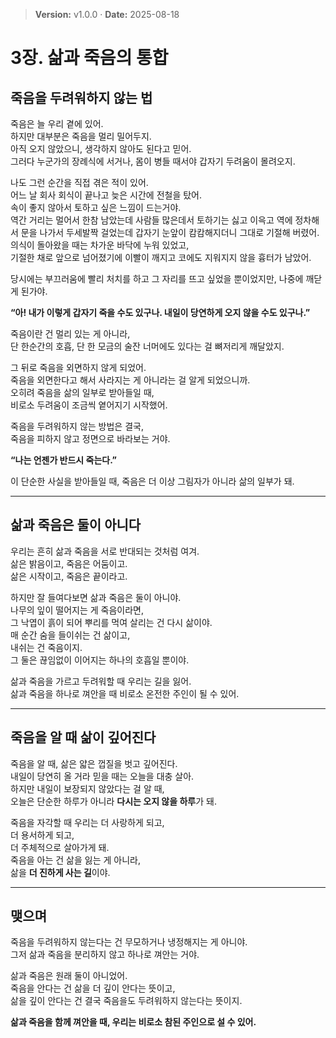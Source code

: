 > **Version:** v1.0.0 · **Date:** 2025-08-18

# 3장. 삶과 죽음의 통합

## 죽음을 두려워하지 않는 법

죽음은 늘 우리 곁에 있어.  
하지만 대부분은 죽음을 멀리 밀어두지.  
아직 오지 않았으니, 생각하지 않아도 된다고 믿어.  
그러다 누군가의 장례식에 서거나, 몸이 병들 때서야 갑자기 두려움이 몰려오지.  

나도 그런 순간을 직접 겪은 적이 있어.  
어느 날 회사 회식이 끝나고 늦은 시간에 전철을 탔어.  
속이 좋지 않아서 토하고 싶은 느낌이 드는거야.  
역간 거리는 멀어서 한참 남았는데 사람들 많은데서 토하기는 싫고
이윽고 역에 정차해서 문을 나가서 두세발짝 걸었는데
갑자기 눈앞이 캄캄해지더니 그대로 기절해 버렸어.
의식이 돌아왔을 때는 차가운 바닥에 누워 있었고,  
기절한 채로 앞으로 넘어졌기에 이빨이 깨지고 코에도 지워지지 않을 흉터가 남았어.

당시에는 부끄러움에 빨리 처치를 하고 그 자리를 뜨고 싶었을 뿐이었지만,
나중에 깨닫게 된가야.  

**“아! 내가 이렇게 갑자기 죽을 수도 있구나. 내일이 당연하게 오지 않을 수도 있구나.”**  

죽음이란 건 멀리 있는 게 아니라,  
단 한순간의 호흡, 단 한 모금의 술잔 너머에도 있다는 걸 뼈저리게 깨달았지.

그 뒤로 죽음을 외면하지 않게 되었어.  
죽음을 외면한다고 해서 사라지는 게 아니라는 걸 알게 되었으니까.  
오히려 죽음을 삶의 일부로 받아들일 때,  
비로소 두려움이 조금씩 옅어지기 시작했어.  

죽음을 두려워하지 않는 방법은 결국,  
죽음을 피하지 않고 정면으로 바라보는 거야.  

**“나는 언젠가 반드시 죽는다.”**

이 단순한 사실을 받아들일 때, 죽음은 더 이상 그림자가 아니라 삶의 일부가 돼.

---

## 삶과 죽음은 둘이 아니다

우리는 흔히 삶과 죽음을 서로 반대되는 것처럼 여겨.  
삶은 밝음이고, 죽음은 어둠이고.  
삶은 시작이고, 죽음은 끝이라고.  

하지만 잘 들여다보면 삶과 죽음은 둘이 아니야.  
나무의 잎이 떨어지는 게 죽음이라면,  
그 낙엽이 흙이 되어 뿌리를 먹여 살리는 건 다시 삶이야.  
매 순간 숨을 들이쉬는 건 삶이고,  
내쉬는 건 죽음이지.  
그 둘은 끊임없이 이어지는 하나의 호흡일 뿐이야.  

삶과 죽음을 가르고 두려워할 때 우리는 길을 잃어.  
삶과 죽음을 하나로 껴안을 때 비로소 온전한 주인이 될 수 있어.  

---

## 죽음을 알 때 삶이 깊어진다

죽음을 알 때, 삶은 얇은 껍질을 벗고 깊어진다.  
내일이 당연히 올 거라 믿을 때는 오늘을 대충 살아.  
하지만 내일이 보장되지 않았다는 걸 알 때,  
오늘은 단순한 하루가 아니라 **다시는 오지 않을 하루**가 돼.  

죽음을 자각할 때 우리는 더 사랑하게 되고,  
더 용서하게 되고,  
더 주체적으로 살아가게 돼.  
죽음을 아는 건 삶을 잃는 게 아니라,  
삶을 **더 진하게 사는 길**이야.  

---

## 맺으며

죽음을 두려워하지 않는다는 건 무모하거나 냉정해지는 게 아니야.  
그저 삶과 죽음을 분리하지 않고 하나로 껴안는 거야.  

삶과 죽음은 원래 둘이 아니었어.  
죽음을 안다는 건 삶을 더 깊이 안다는 뜻이고,  
삶을 깊이 안다는 건 결국 죽음을도 두려워하지 않는다는 뜻이지.  

**삶과 죽음을 함께 껴안을 때, 우리는 비로소 참된 주인으로 설 수 있어.**


